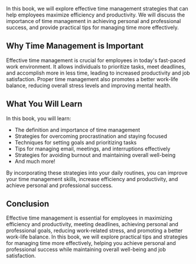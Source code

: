 
In this book, we will explore effective time management strategies that can help employees maximize efficiency and productivity. We will discuss the importance of time management in achieving personal and professional success, and provide practical tips for managing time more effectively.

Why Time Management is Important
--------------------------------

Effective time management is crucial for employees in today's fast-paced work environment. It allows individuals to prioritize tasks, meet deadlines, and accomplish more in less time, leading to increased productivity and job satisfaction. Proper time management also promotes a better work-life balance, reducing overall stress levels and improving mental health.

What You Will Learn
-------------------

In this book, you will learn:

* The definition and importance of time management
* Strategies for overcoming procrastination and staying focused
* Techniques for setting goals and prioritizing tasks
* Tips for managing email, meetings, and interruptions effectively
* Strategies for avoiding burnout and maintaining overall well-being
* And much more!

By incorporating these strategies into your daily routines, you can improve your time management skills, increase efficiency and productivity, and achieve personal and professional success.

Conclusion
----------

Effective time management is essential for employees in maximizing efficiency and productivity, meeting deadlines, achieving personal and professional goals, reducing work-related stress, and promoting a better work-life balance. In this book, we will explore practical tips and strategies for managing time more effectively, helping you achieve personal and professional success while maintaining overall well-being and job satisfaction.
